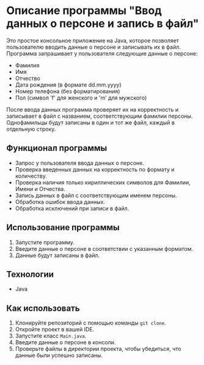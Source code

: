 # Описание программы "Ввод данных о персоне и запись в файл"

Это простое консольное приложение на Java, которое позволяет пользователю вводить данные о персоне и записывать их в файл. Программа запрашивает у пользователя следующие данные о персоне:

- Фамилия
- Имя
- Отчество
- Дата рождения (в формате dd.mm.yyyy)
- Номер телефона (без форматирования)
- Пол (символ 'f' для женского и 'm' для мужского)

После ввода данных программа проверяет их на корректность и записывает в файл с названием, соответствующим фамилии персоны. Однофамильцы будут записаны в один и тот же файл, каждый в отдельную строку.

## Функционал программы

- Запрос у пользователя ввода данных о персоне.
- Проверка введенных данных на корректность по формату и количеству.
- Проверка наличия только кириллических символов для Фамилии, Имени и Отчества.
- Запись данных в файл с соответствующим именем персоны.
- Обработка ошибок ввода данных.
- Обработка исключений при записи в файл.

## Использование программы

1. Запустите программу.
2. Введите данные о персоне в соответствии с указанным форматом.
3. Данные будут записаны в файл.

## Технологии

- Java

## Как использовать

1. Клонируйте репозиторий с помощью команды `git clone`.
2. Откройте проект в вашей IDE.
3. Запустите класс `Main.java`.
4. Введите данные о персоне в консоли.
5. Проверьте файлы в директории проекта, чтобы убедиться, что данные были успешно записаны.

